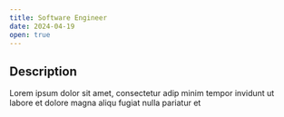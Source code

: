 ```yaml
---
title: Software Engineer
date: 2024-04-19
open: true
---
```


## Description

Lorem ipsum dolor sit amet, consectetur adip minim tempor invidunt ut labore et dolore magna aliqu fugiat nulla pariatur et
